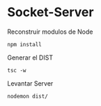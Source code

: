 # Socket-Server

Reconstruir modulos de Node
```
npm install
```


Generar el DIST
```
tsc -w
```

Levantar Server
```
nodemon dist/
```
